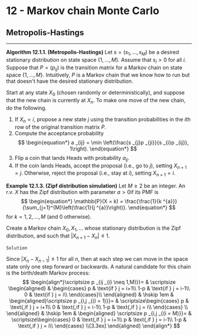 # 12 - Markov chain Monte Carlo

## Metropolis-Hastings

----------
**Algorithm 12.1.1. (Metropolis-Hastings)** 
Let $s = (s _{1},\dots, s _{M})$ be a desired stationary distribution on state space $\left\{1, \dots, M \right\}$. Assume that $s _{i} >0$ for all $i$. Suppose that $P = (p _{ij})$ is the transition matrix for a Markov chain on state space $\left\{1, \dots,M \right\}$. Intuitively, $P$ is a Markov chain that we know how to run but that doesn't have the desired stationary distribution.

Start at any state $X _{0}$ (chosen randomly or deterministically), and suppose that the new chain is currently at $X _{n}$. To make one move of the new chain, do the following.
1. If $X _{n} = i$, propose a new state $j$ using the transition probabilities in the $i$th row of the original transition matrix $P$.
2. Compute the acceptance probability
$$
\begin{equation*}
	a _{ij} = \min \left(\frac{s _{j}p _{ji}}{s _{i}p _{ij}}, 1\right).
\end{equation*}
$$
3. Flip a coin that lands Heads with probability $a _{ij}$.
4. If the coin lands Heads, accept the proposal (i.e., go to $j$), setting $X _{n +1} = j$. Otherwise, reject the proposal (i.e., stay  at $i$), setting $X _{n+1}= i$.

**Example 12.1.3. (Zipf distribution simulation)**
Let $M \geq 2$ be an integer. An r.v. $X$ has the Zipf distribution with parameter $a>0$if its PMF is 
$$
\begin{equation*}
	\mathbb{P}(X = k) = \frac{\frac{1}{k ^{a}}}{\sum_{j=1}^{M}\left(\frac{1}{j ^{a}}\right)}.
\end{equation*}
$$
for $k = 1,2,\dots,M$ (and 0 otherwise).

Create a Markov chain $X _{0}, X _{1}, \dots$ whose stationary distribution is the Zipf distribution, and such that $|X _{n+1}- X _{n}|\leq 1$.

`Solution`

Since $|X _{n}- X _{n-1}|\leq 1$ for all $n$, then at each step we can move in the space state only one step forward or backwards. A natural candidate for this chain is the birth/death Markov process:
$$
\begin{align*}\scriptsize p _{ij _{(i \neq 1,M)}}=
    & \scriptsize \begin{aligned} & \begin{cases}
		p & \text{if } j = i+1\\
		1-p & \text{if } j = i-1\\ 
		0 & \text{if } j = i\\
  \end{cases}\\
  \end{aligned}
    & \hskip 1em &
  \begin{aligned}\scriptsize p _{i,j _{(i = 1)}}=
  & \scriptsize\begin{cases}
		 p & \text{,if } j = i+1\\
		0 & \text{,if } j = i-1\\ 
		1-p & \text{,if } j = i\\
  \end{cases} \\
  \end{aligned}
    & \hskip 1em &
  \begin{aligned} \scriptsize p _{i,j _{(i = M)}}=
  & \scriptsize\begin{cases}
		0 & \text{,if } j = i+1\\
		p & \text{,if } j = i-1\\ 
		1-p & \text{,if } j = i\\
  \end{cases} \\[3.3ex]
  \end{aligned}
\end{align*}
$$
